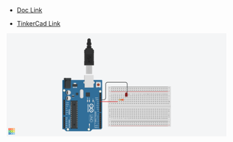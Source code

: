 - [Doc Link](https://docs.arduino.cc/built-in-examples/basics/Blink/)

- [TinkerCad Link](https://www.tinkercad.com/things/4CUNxZ1gHJT-built-in-examplesbasicsblink)

![Circuit](built-in-examples_basics_Blink_.png)